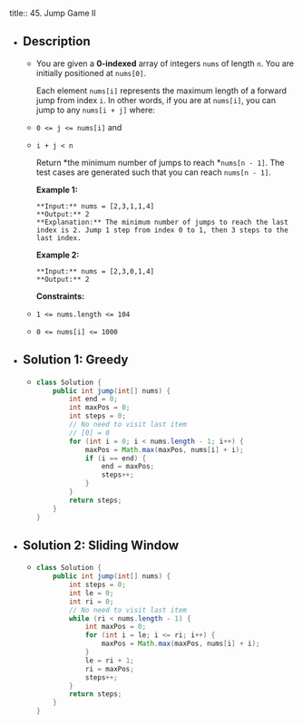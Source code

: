 title:: 45. Jump Game II

- ## Description
	- You are given a **0-indexed** array of integers `nums` of length `n`. You are initially positioned at `nums[0]`.
	  
	  Each element `nums[i]` represents the maximum length of a forward jump from index `i`. In other words, if you are at `nums[i]`, you can jump to any `nums[i + j]` where:
	- `0 <= j <= nums[i]` and
	- `i + j < n`
	  
	  Return *the minimum number of jumps to reach *`nums[n - 1]`. The test cases are generated such that you can reach `nums[n - 1]`.
	  
	  
	  
	  **Example 1:**
	  
	  ```
	  **Input:** nums = [2,3,1,1,4]
	  **Output:** 2
	  **Explanation:** The minimum number of jumps to reach the last index is 2. Jump 1 step from index 0 to 1, then 3 steps to the last index.
	  ```
	  
	  **Example 2:**
	  
	  ```
	  **Input:** nums = [2,3,0,1,4]
	  **Output:** 2
	  ```
	  
	  
	  
	  **Constraints:**
	- `1 <= nums.length <= 104`
	- `0 <= nums[i] <= 1000`
- ## Solution 1: Greedy
	- ```java
	  class Solution {
	      public int jump(int[] nums) {
	          int end = 0;
	          int maxPos = 0;
	          int steps = 0;
	          // No need to visit last item 
	          // [0] = 0
	          for (int i = 0; i < nums.length - 1; i++) {
	              maxPos = Math.max(maxPos, nums[i] + i);
	              if (i == end) {
	                  end = maxPos;
	                  steps++;
	              }
	          }
	          return steps;
	      }
	  }
	  ```
- ## Solution 2: Sliding Window
	- ```java
	  class Solution {
	      public int jump(int[] nums) {
	          int steps = 0;
	          int le = 0;
	          int ri = 0;
	          // No need to visit last item 
	          while (ri < nums.length - 1) {
	              int maxPos = 0;
	              for (int i = le; i <= ri; i++) {
	                  maxPos = Math.max(maxPos, nums[i] + i);
	              }
	              le = ri + 1;
	              ri = maxPos;
	              steps++;
	          }
	          return steps;
	      }
	  }
	  ```